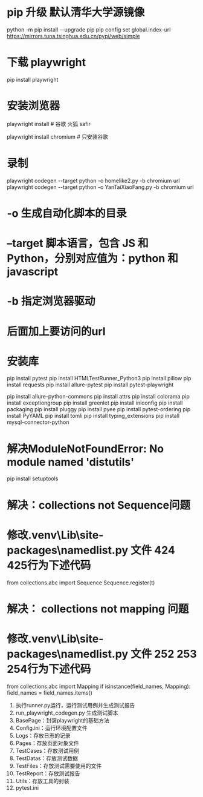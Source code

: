 
# pip 升级 默认清华大学源镜像
python -m pip install --upgrade pip
pip config set global.index-url https://mirrors.tuna.tsinghua.edu.cn/pypi/web/simple

# 下载 playwright
pip install playwright

# 安装浏览器
playwright install  # 谷歌 火狐 safir

playwright install chromium  # 只安装谷歌

# 录制
playwright codegen --target python -o homelike2.py -b chromium url
playwright codegen --target python -o YanTaiXiaoFang.py -b chromium url
# -o  生成自动化脚本的目录
# –target 脚本语言，包含 JS 和 Python，分别对应值为：python 和 javascript
# -b  指定浏览器驱动
# 后面加上要访问的url

# 安装库
pip install pytest
pip install HTMLTestRunner_Python3
pip install pillow
pip install requests
pip install allure-pytest
pip install pytest-playwright

pip install allure-python-commons
pip install attrs
pip install colorama
pip install exceptiongroup
pip install greenlet
pip install iniconfig
pip install packaging
pip install pluggy
pip install pyee
pip install pytest-ordering
pip install PyYAML
pip install tomli
pip install typing_extensions
pip install mysql-connector-python

# 解决ModuleNotFoundError: No module named 'distutils'
pip install setuptools
# 解决：collections not Sequence问题   
# 修改.venv\Lib\site-packages\namedlist.py 文件 424 425行为下述代码
from collections.abc import Sequence
    Sequence.register(t)
# 解决： collections not mapping   问题
# 修改.venv\Lib\site-packages\namedlist.py 文件 252 253 254行为下述代码
from collections.abc import Mapping
    if isinstance(field_names, Mapping):
        field_names = field_names.items()

1. 执行runner.py运行，运行测试用例并生成测试报告
2. run_playwright_codegen.py  生成测试脚本
3. BasePage：封装playwright的基础方法
4. Config.ini：运行环境配置文件
5. Logs：存放日志的记录
6. Pages：存放页面对象文件
7. TestCases：存放测试用例
8. TestDatas：存放测试数据
9. TestFiles：存放测试需要使用的文件
10. TestReport：存放测试报告
11. Utils：存放工具的封装
12. pytest.ini
